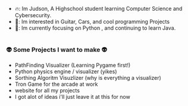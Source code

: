  - 🔥: Im Judson, A Highschool student learning Computer Science and Cybersecurity. 
 - 🍜: Im interested in Guitar, Cars, and cool programming Projects
 - 🎠: Im currently focusing on Python , and continuing to learn Java.
 #
 ### 👽 Some Projects I want to make 👽 
 - PathFinding Visualizer (Learning Pygame first!)
 - Python physics engine / visualizer (yikes)
 - Sorthing Algoritm Visuzlizer (why is everything a visualizer)
 - Tron Game for the arcade at work 
 - website for all my projects
 - I got alot of ideas i'll just leave it at this for now
<!---
judz5/judz5 is a ✨ special ✨ repository because its `README.md` (this file) appears on your GitHub profile.
You can click the Preview link to take a look at your changes.
--->
